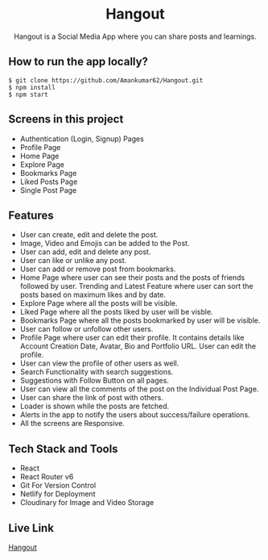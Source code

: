 
<div align="center">
  <h1>Hangout</h1>
    <p>Hangout is a Social Media App where you can share posts and learnings.</p>
 </div>

## How to run the app locally?
```
$ git clone https://github.com/Amankumar62/Hangout.git
$ npm install
$ npm start
```

## Screens in this project
- Authentication (Login, Signup) Pages
- Profile Page
- Home Page
- Explore Page
- Bookmarks Page
- Liked Posts Page
- Single Post Page

## Features
- User can create, edit and delete the post.
- Image, Video and Emojis can be added to the Post.
- User can add, edit and delete any post.
- User can like or unlike any post.
- User can add or remove post from bookmarks.
- Home Page where user can see their posts and the posts of friends followed by user. Trending and Latest Feature where user can sort the posts based on maximum likes and by date.
- Explore Page where all the posts will be visible. 
- Liked Page where all the posts liked by user will be visble.
- Bookmarks Page where all the posts bookmarked by user will be visible.
- User can follow or unfollow other users.
- Profile Page where user can edit their profile. It contains details like Account Creation Date, Avatar, Bio and Portfolio URL. User can edit the profile.
- User can view the profile of other users as well.
- Search Functionality with search suggestions.
- Suggestions with Follow Button on all pages.
- User can view all the comments of the post on the Individual Post Page.
- User can share the link of post with others.
- Loader is shown while the posts are fetched.
- Alerts in the app to notify the users about success/failure operations.
- All the screens are Responsive.

## Tech Stack and Tools
- React 
- React Router v6
- Git For Version Control
- Netlify for Deployment
- Cloudinary for Image and Video Storage

## Live Link
[Hangout](https://hangoutconnect.netlify.app/home)

